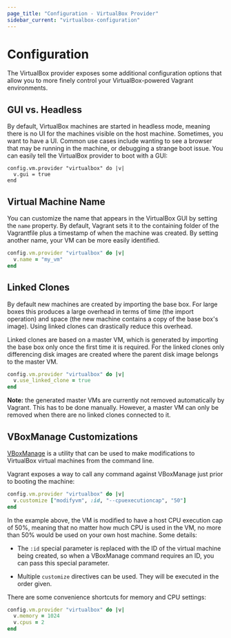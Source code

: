 ```yaml
---
page_title: "Configuration - VirtualBox Provider"
sidebar_current: "virtualbox-configuration"
---
```


# Configuration

The VirtualBox provider exposes some additional configuration options
that allow you to more finely control your VirtualBox-powered Vagrant
environments.

## GUI vs. Headless

By default, VirtualBox machines are started in headless mode, meaning
there is no UI for the machines visible on the host machine. Sometimes,
you want to have a UI. Common use cases include wanting to see a browser
that may be running in the machine, or debugging a strange boot issue.
You can easily tell the VirtualBox provider to boot with a GUI:

```
config.vm.provider "virtualbox" do |v|
  v.gui = true
end
```

## Virtual Machine Name

You can customize the name that appears in the VirtualBox GUI by
setting the `name` property. By default, Vagrant sets it to the containing
folder of the Vagrantfile plus a timestamp of when the machine was created.
By setting another name, your VM can be more easily identified.

```ruby
config.vm.provider "virtualbox" do |v|
  v.name = "my_vm"
end
```

## Linked Clones

By default new machines are created by importing the base box. For large
boxes this produces a large overhead in terms of time (the import operation)
and space (the new machine contains a copy of the base box's image).
Using linked clones can drastically reduce this overhead.

Linked clones are based on a master VM, which is generated by importing the
base box only once the first time it is required. For the linked clones only 
differencing disk images are created where the parent disk image belongs to
the master VM.

```ruby
config.vm.provider "virtualbox" do |v|
  v.use_linked_clone = true
end
```

<div class="alert alert-info">
	<strong>Note:</strong> the generated master VMs are currently not removed
	automatically by Vagrant. This has to be done manually. However, a master
	VM can only be removed when there are no linked clones connected to it.
</div>

## VBoxManage Customizations

[VBoxManage](http://www.virtualbox.org/manual/ch08.html) is a utility that can
be used to make modifications to VirtualBox virtual machines from the command
line.

Vagrant exposes a way to call any command against VBoxManage just prior
to booting the machine:

```ruby
config.vm.provider "virtualbox" do |v|
  v.customize ["modifyvm", :id, "--cpuexecutioncap", "50"]
end
```

In the example above, the VM is modified to have a host CPU execution
cap of 50%, meaning that no matter how much CPU is used in the VM, no
more than 50% would be used on your own host machine. Some details:

* The `:id` special parameter is replaced with the ID of the virtual
  machine being created, so when a VBoxManage command requires an ID, you
  can pass this special parameter.

* Multiple `customize` directives can be used. They will be executed in the
  order given.

There are some convenience shortcuts for memory and CPU settings:

```ruby
config.vm.provider "virtualbox" do |v|
  v.memory = 1024
  v.cpus = 2
end
```
